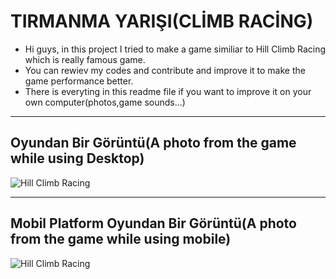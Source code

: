   # **TIRMANMA YARIŞI(CLİMB RACİNG)**

- Hi guys, in this project I tried to make a game similiar to Hill Climb Racing which is really famous game.
- You can rewiev my codes and contribute and improve it to make the game performance better.
- There is everyting in this readme file  if you want to improve it on your own computer(photos,game sounds...) 

__________________________

## Oyundan Bir Görüntü(A photo from the game while using Desktop) 
 
 ![Hill Climb Racing](https://i.hizliresim.com/6sxfk4u.png)
 
 -----------
## Mobil Platform Oyundan Bir Görüntü(A photo from the game while using mobile) 

 ![Hill Climb Racing](https://i.hizliresim.com/ze3fx9r.jpg)
